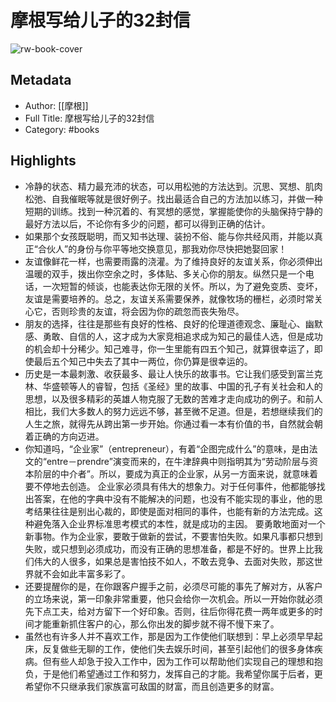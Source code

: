# 摩根写给儿子的32封信

![rw-book-cover](https://weread-1258476243.file.myqcloud.com/weread/cover/60/YueWen_312918/s_YueWen_312918.jpg)

## Metadata
- Author: [[摩根]]
- Full Title: 摩根写给儿子的32封信
- Category: #books

## Highlights
- 冷静的状态、精力最充沛的状态，可以用松弛的方法达到。沉思、冥想、肌肉松弛、自我催眠等就是很好例子。找出最适合自己的方法加以练习，并做一种短期的训练。找到一种沉着的、有冥想的感觉，掌握能使你的头脑保持宁静的最好方法以后，不论你有多少的问题，都可以得到正确的估计。
- 如果那个女孩既聪明，而又知书达理、装扮不俗、能与你共经风雨，并能以真正“合伙人”的身份与你平等地交换意见，那我劝你尽快把她娶回家！
- 友谊像鲜花一样，也需要雨露的浇灌。为了维持良好的友谊关系，你必须伸出温暖的双手，拨出你空余之时，多体贴、多关心你的朋友。纵然只是一个电话，一次短暂的倾谈，也能表达你无限的关怀。所以，为了避免变质、变坏，友谊是需要培养的。总之，友谊关系需要保养，就像牧场的栅栏，必须时常关心它，否则珍贵的友谊，将会因为你的疏忽而丧失殆尽。
- 朋友的选择，往往是那些有良好的性格、良好的伦理道德观念、廉耻心、幽默感、勇敢、自信的人，这才成为大家竞相追求成为知己的最佳人选，但是成功的机会却十分稀少。知己难寻，你一生里能有四五个知己，就算很幸运了，即使最后五个知己中失去了其中一两位，你仍算是很幸运的。
- 历史是一本最刺激、收获最多、最让人快乐的故事书。它让我们感受到富兰克林、华盛顿等人的睿智，包括《圣经》里的故事、中国的孔子有关社会和人的思想，以及很多精彩的英雄人物克服了无数的苦难才走向成功的例子。和前人相比，我们大多数人的努力远远不够，甚至微不足道。但是，若想继续我们的人生之旅，就得先从跨出第一步开始。你通过看一本有价值的书，自然就会朝着正确的方向迈进。
- 你知道吗，“企业家”（entrepreneur），有着“企图完成什么”的意味，是由法文的“entre－prendre”演变而来的，在牛津辞典中则指明其为“劳动阶层与资本阶层的中介者”。所以，要成为真正的企业家，从另一方面来说，就意味着要不停地去创造。 
  企业家必须具有伟大的想象力。对于任何事件，他都能够找出答案，在他的字典中没有不能解决的问题，也没有不能实现的事业，他的思考结果往往是别出心裁的，即使是面对相同的事件，也能有新的方法完成。这种避免落入企业界标准思考模式的本性，就是成功的主因。 
  要勇敢地面对一个新事物。作为企业家，要敢于做新的尝试，不要害怕失败。如果凡事都只想到失败，或只想到必须成功，而没有正确的思想准备，都是不好的。世界上比我们伟大的人很多，如果总是害怕技不如人，不敢去竞争、去面对失败，那这世界就不会如此丰富多彩了。
- 还要提醒你的是，在你跟客户握手之前，必须尽可能的事先了解对方，从客户的立场来说，第一印象非常重要，他只会给你一次机会。所以一开始你就必须先下点工夫，给对方留下一个好印象。否则，往后你得花费一两年或更多的时间才能重新抓住客户的心，那么你出发的脚步就不得不慢下来了。
- 虽然也有许多人并不喜欢工作，那是因为工作使他们联想到：早上必须早早起床，反复做些无聊的工作，使他们失去娱乐时间，甚至引起他们的很多身体疾病。但有些人却急于投入工作中，因为工作可以帮助他们实现自己的理想和抱负，于是他们希望通过工作和努力，发挥自己的才能。我希望你属于后者，更希望你不只继承我们家族富可敌国的财富，而且创造更多的财富。
